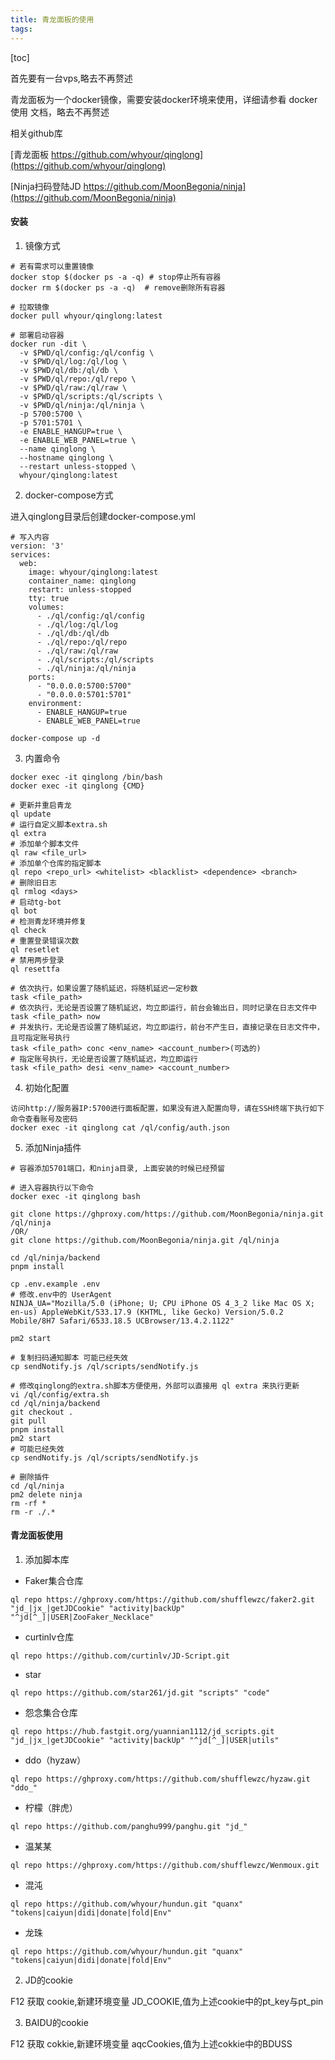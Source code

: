 ```yaml
---
title: 青龙面板的使用
tags: 
---
```


[toc]

首先要有一台vps,略去不再赘述

青龙面板为一个docker镜像，需要安装docker环境来使用，详细请参看 docker使用 文档，略去不再赘述

相关github库

[青龙面板 https://github.com/whyour/qinglong](https://github.com/whyour/qinglong)

[Ninja扫码登陆JD https://github.com/MoonBegonia/ninja](https://github.com/MoonBegonia/ninja)

#### 安装

1. 镜像方式

```
# 若有需求可以重置镜像
docker stop $(docker ps -a -q) # stop停止所有容器 
docker rm $(docker ps -a -q)  # remove删除所有容器

# 拉取镜像
docker pull whyour/qinglong:latest

# 部署启动容器
docker run -dit \
  -v $PWD/ql/config:/ql/config \
  -v $PWD/ql/log:/ql/log \
  -v $PWD/ql/db:/ql/db \
  -v $PWD/ql/repo:/ql/repo \
  -v $PWD/ql/raw:/ql/raw \
  -v $PWD/ql/scripts:/ql/scripts \
  -v $PWD/ql/ninja:/ql/ninja \
  -p 5700:5700 \
  -p 5701:5701 \
  -e ENABLE_HANGUP=true \
  -e ENABLE_WEB_PANEL=true \
  --name qinglong \
  --hostname qinglong \
  --restart unless-stopped \  
  whyour/qinglong:latest
```

2. docker-compose方式

进入qinglong目录后创建docker-compose.yml

```
# 写入内容
version: '3'
services:
  web:
    image: whyour/qinglong:latest
    container_name: qinglong
    restart: unless-stopped
    tty: true
    volumes:
      - ./ql/config:/ql/config
      - ./ql/log:/ql/log
      - ./ql/db:/ql/db     
      - ./ql/repo:/ql/repo
      - ./ql/raw:/ql/raw     
      - ./ql/scripts:/ql/scripts
      - ./ql/ninja:/ql/ninja
    ports:
      - "0.0.0.0:5700:5700"
      - "0.0.0.0:5701:5701"
    environment:
      - ENABLE_HANGUP=true
      - ENABLE_WEB_PANEL=true
    
docker-compose up -d
```

3. 内置命令

```
docker exec -it qinglong /bin/bash
docker exec -it qinglong {CMD}

# 更新并重启青龙
ql update                                                    
# 运行自定义脚本extra.sh
ql extra                                                     
# 添加单个脚本文件
ql raw <file_url>                                             
# 添加单个仓库的指定脚本
ql repo <repo_url> <whitelist> <blacklist> <dependence> <branch>   
# 删除旧日志
ql rmlog <days>                                              
# 启动tg-bot
ql bot                                                       
# 检测青龙环境并修复
ql check                                                     
# 重置登录错误次数
ql resetlet                                                  
# 禁用两步登录
ql resettfa                                                  

# 依次执行，如果设置了随机延迟，将随机延迟一定秒数
task <file_path>                                             
# 依次执行，无论是否设置了随机延迟，均立即运行，前台会输出日，同时记录在日志文件中
task <file_path> now                                         
# 并发执行，无论是否设置了随机延迟，均立即运行，前台不产生日，直接记录在日志文件中，且可指定账号执行
task <file_path> conc <env_name> <account_number>(可选的) 
# 指定账号执行，无论是否设置了随机延迟，均立即运行 
task <file_path> desi <env_name> <account_number>         
```

4. 初始化配置

```
访问http://服务器IP:5700进行面板配置，如果没有进入配置向导，请在SSH终端下执行如下命令查看账号及密码
docker exec -it qinglong cat /ql/config/auth.json
```

5. 添加Ninja插件

```
# 容器添加5701端口，和ninja目录, 上面安装的时候已经预留

# 进入容器执行以下命令
docker exec -it qinglong bash

git clone https://ghproxy.com/https://github.com/MoonBegonia/ninja.git /ql/ninja
/OR/
git clone https://github.com/MoonBegonia/ninja.git /ql/ninja

cd /ql/ninja/backend
pnpm install

cp .env.example .env
# 修改.env中的 UserAgent
NINJA_UA="Mozilla/5.0 (iPhone; U; CPU iPhone OS 4_3_2 like Mac OS X; en-us) AppleWebKit/533.17.9 (KHTML, like Gecko) Version/5.0.2 Mobile/8H7 Safari/6533.18.5 UCBrowser/13.4.2.1122"

pm2 start

# 复制扫码通知脚本 可能已经失效
cp sendNotify.js /ql/scripts/sendNotify.js

# 修改qinglong的extra.sh脚本方便使用，外部可以直接用 ql extra 来执行更新
vi /ql/config/extra.sh
cd /ql/ninja/backend
git checkout .
git pull
pnpm install
pm2 start
# 可能已经失效
cp sendNotify.js /ql/scripts/sendNotify.js

# 删除插件
cd /ql/ninja
pm2 delete ninja
rm -rf *
rm -r ./.*
```

#### 青龙面板使用

1. 添加脚本库

- Faker集合仓库

`ql repo https://ghproxy.com/https://github.com/shufflewzc/faker2.git "jd_|jx_|getJDCookie" "activity|backUp" "^jd[^_]|USER|ZooFaker_Necklace"`

- curtinlv仓库

`ql repo https://github.com/curtinlv/JD-Script.git`

- star

`ql repo https://github.com/star261/jd.git "scripts" "code"`

- 怨念集合仓库

`ql repo https://hub.fastgit.org/yuannian1112/jd_scripts.git "jd_|jx_|getJDCookie" "activity|backUp" "^jd[^_]|USER|utils"`

- ddo（hyzaw）

`ql repo https://ghproxy.com/https://github.com/shufflewzc/hyzaw.git "ddo_"`

- 柠檬（胖虎）

`ql repo https://github.com/panghu999/panghu.git "jd_"`

- 温某某

`ql repo https://ghproxy.com/https://github.com/shufflewzc/Wenmoux.git`

- 混沌

`ql repo https://github.com/whyour/hundun.git "quanx" "tokens|caiyun|didi|donate|fold|Env"`

- 龙珠

`ql repo https://github.com/whyour/hundun.git "quanx" "tokens|caiyun|didi|donate|fold|Env"`

2. JD的cookie

F12 获取 cookie,新建环境变量 JD_COOKIE,值为上述cookie中的pt_key与pt_pin

3. BAIDU的cookie

F12 获取 cokkie,新建环境变量 aqcCookies,值为上述cokkie中的BDUSS